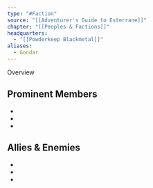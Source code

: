 ```yaml
---
type: "#Faction"
source: "[[Adventurer's Guide to Esterrane]]"
chapter: "[[Peoples & Factions]]"
headquarters:
  - "[[Powderkeep Blackmetal]]"
aliases:
  - Gondar
---
```

Overview

## Prominent Members
- 
- 
- 

## Allies & Enemies
- 
- 
- 
